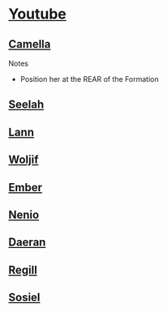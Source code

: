 # [Youtube](https://www.youtube.com/@cRPGBro)

## [Camella](https://docs.google.com/spreadsheets/d/1oYeMmuhUc-Ks1b_D3LwCMi38vaKeiJJN3MtC-7xBH_A/edit?usp=sharing)

Notes

- Position her at the REAR of the Formation

## [Seelah](https://docs.google.com/spreadsheets/d/1O-W1lVxF-n8eCHHziUrb0tB0TfekVf86ISUCZ0P2B-M/edit?usp=sharing)

## [Lann](https://docs.google.com/spreadsheets/d/1FfDyTse3rzTPSkq4pNplBKKDcg0QqErKaeewQbL33u0/edit?usp=sharing)

## [Woljif](https://docs.google.com/spreadsheets/d/1apjLDPb9UEck1qcPpYEmvgrXvgNWVEhpIukgdQWZOko/edit?usp=sharing)

## [Ember](https://docs.google.com/spreadsheets/d/1MpLzD0J_VSUTJ1KKKtndiarYn8YM47jwDAa5TU-OE2o/edit?usp=sharing)

## [Nenio](https://docs.google.com/spreadsheets/d/1LcywzObRNfsFUqZN5f62dNx24f2wTw2tB4TPVc67-X0/edit?usp=sharing)

## [Daeran](https://docs.google.com/spreadsheets/d/1eQoaa57r291ZG4GHN2tW1w4UXQ7JWJCKbzgsnO8Jraw/edit?usp=sharing)

## [Regill](https://docs.google.com/spreadsheets/d/172xXYSSdOvrWGKAdsQ6YzrhNlzO75bKzPMJx96Apf0M/edit?usp=sharing)

## [Sosiel](https://docs.google.com/spreadsheets/d/1_ZKN3X7_0U-vRTtRNNsQCBxOdyU7szd6Bt7oc73ouIk/edit?usp=sharing)